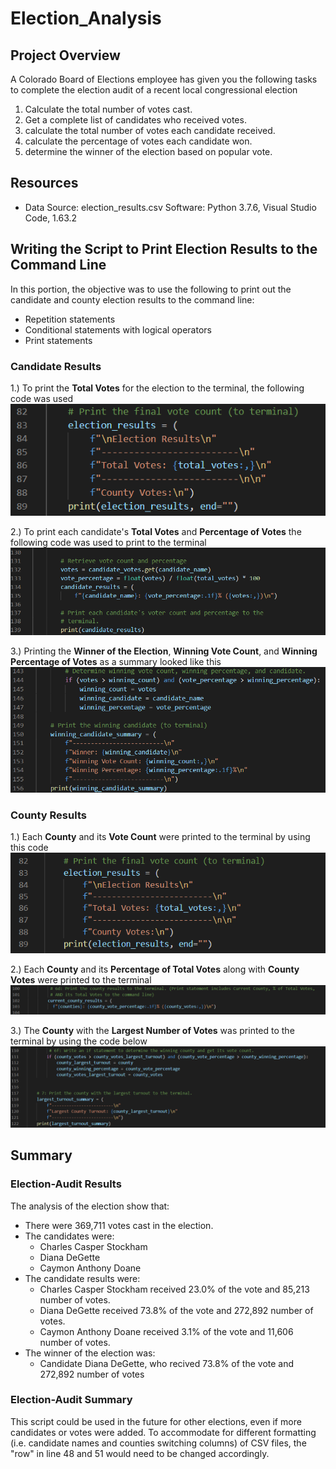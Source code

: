 # Election_Analysis

## Project Overview
A Colorado Board of Elections employee has given you the following tasks to complete the election audit of a recent local congressional election

1. Calculate the total number of votes cast.
2. Get a complete list of candidates who received votes.
3. calculate the total number of votes each candidate received.
4. calculate the percentage of votes each candidate won.
5. determine the winner of the election based on popular vote.

## Resources
- Data Source: election_results.csv
 Software: Python 3.7.6, Visual Studio Code, 1.63.2
 
 ## Writing the Script to Print Election Results to the Command Line
 In this portion, the objective was to use the following to print out the candidate and county election results to the command line:
   - Repetition statements
   - Conditional statements with logical operators
   - Print statements
### Candidate Results   
1.) To print the **Total Votes** for the election to the terminal, the following code was used
![Print_TotalVotes_To_Terminal.png](https://github.com/Paul-Lecander/Election_Analysis/blob/main/Print_TotalVotes_To_Terminal.png)

2.) To print each candidate's **Total Votes** and **Percentage of Votes** the following code was used to print to the terminal
![CandidateVotes_PercentageVotes](https://github.com/Paul-Lecander/Election_Analysis/blob/main/CandidateVotes_PercentageVotes.png)

3.) Printing the **Winner of the Election**, **Winning Vote Count**, and **Winning Percentage of Votes** as a summary looked like this
![CandidateSummary](https://github.com/Paul-Lecander/Election_Analysis/blob/main/CandidateSummary.png)

### County Results 
1.) Each **County** and its **Vote Count** were printed to the terminal by using this code
![CountyVotes](https://github.com/Paul-Lecander/Election_Analysis/blob/main/CountyTotalVotes.png)

2.) Each **County** and its **Percentage of Total Votes** along with **County Votes** were printed to the terminal
![CountyPercentage](https://github.com/Paul-Lecander/Election_Analysis/blob/main/CountyPercentage.png)

3.) The **County** with the **Largest Number of Votes** was printed to the terminal by using the code below
![CountyLargestTurnout](https://github.com/Paul-Lecander/Election_Analysis/blob/main/CountyLargestTurnout.png)



 ## Summary
 
### Election-Audit Results
 
 The analysis of the election show that:
 - There were 369,711 votes cast in the election.
 - The candidates were:
    - Charles Casper Stockham
    - Diana DeGette
    - Caymon Anthony Doane
 - The candidate results were:
    - Charles Casper Stockham received 23.0% of the vote and 85,213 number of votes.
    - Diana DeGette received 73.8% of the vote and 272,892 number of votes.
    - Caymon Anthony Doane received 3.1% of the vote and 11,606 number of votes.
- The winner of the election was:
    - Candidate Diana DeGette, who recived 73.8% of the vote and 272,892 number of votes

### Election-Audit Summary

  This script could be used in the future for other elections, even if more candidates or votes were added. To accommodate for different formatting (i.e. candidate names and counties switching columns) of CSV files, the "row" in line 48 and 51 would need to be changed accordingly.

